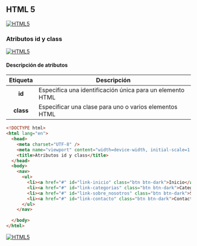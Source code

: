 ## HTML 5
[![HTML5](https://img.shields.io/badge/HTML5-F64A1D?style=for-the-badge&logo=HTML5&logoColor=white&labelColor=101010)](https://github.com/Alberto-mt/HTML5_CSS3/blob/main/Apuntes/HTML5/index.md)

### Atributos id y class
[![HTML5](https://img.shields.io/badge/Atributos_id_y_class-447ac0?style=for-the-badge&logo=HTML5&logoColor=white&labelColor=101010)](https://github.com/Alberto-mt/HTML5_CSS3/blob/main/Apuntes/HTML5/categories/Atributos_id_class.md)

#### Descripción de atributos
| Etiqueta  | Descripción  |
|:-:|---|
| **id**  | Especifica una identificación única para un elemento HTML  |
| **class**  | Especificar una clase para uno o varios elementos HTML  |

```html
<!DOCTYPE html>
<html lang="en">
  <head>
    <meta charset="UTF-8" />
    <meta name="viewport" content="width=device-width, initial-scale=1.0" />
    <title>Atributos id y class</title>
  </head>
  <body>
    <nav>
      <ul>
        <li><a href="#" id="link-inicio" class="btn btn-dark">Inicio</a></li>
        <li><a href="#" id="link-categorias" class="btn btn-dark">Categorías</a></li>
        <li><a href="#" id="link-sobre_nosotros" class="btn btn-dark">Sobre nosotros</a></li>
        <li><a href="#" id="link-contacto" class="btn btn-dark">Contacto</a></li>
      </ul>
    </nav>
    
  </body>
</html>
```

[![HTML5](https://img.shields.io/badge/Atributos_id_y_class-447ac0?style=for-the-badge&label=&#9650;&logoColor=white&labelColor=101010)](https://github.com/Alberto-mt/HTML5_CSS3/blob/main/Apuntes/HTML5/categories/Atributos_id_class.md)


